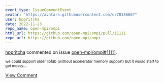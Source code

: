```yaml
---
event_type: IssueCommentEvent
avatar: "https://avatars.githubusercontent.com/u/7818666?"
user: hppritcha
date: 2022-11-23
repo_name: open-mpi/ompi
html_url: https://github.com/open-mpi/ompi/pull/11111
repo_url: https://github.com/open-mpi/ompi
---
```


<a href='https://github.com/hppritcha' target='_blank'>hppritcha</a> commented on issue <a href='https://github.com/open-mpi/ompi/pull/11111' target='_blank'>open-mpi/ompi#11111</a>.

<small>we could support older libfab (without accelerator memory support) but it would start to get messy....</small>

<a href='https://github.com/open-mpi/ompi/pull/11111' target='_blank'>View Comment</a>
